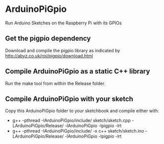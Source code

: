 # ArduinoPiGpio
Run Arduino Sketches on the Raspberry Pi with its GPIOs

## Get the pigpio dependency
Download and compile the pigpio library as indicated by http://abyz.co.uk/rpi/pigpio/download.html

## Compile ArduinoPiGpio as a static C++ library
Run the make tool from within the Release folder.

## Compile ArduinoPiGpio with your sketch
Copy this ArduinoPiGpio folder to your sketchbook and compile either with:

- g++ -pthread -IArduinoPiGpio/include/ sketch/sketch.cpp -LArduinoPiGpio/Release/ -lArduinoPiGpio -lpigpio -lrt
- g++ -pthread -IArduinoPiGpio/include/ -x c++ sketch/sketch.ino -LArduinoPiGpio/Release/ -lArduinoPiGpio -lpigpio -lrt

